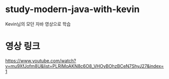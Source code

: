 # study-modern-java-with-kevin
Kevin님의 모던 자바 영상으로 학습

# 영상 링크
https://www.youtube.com/watch?v=mu9XfJofm8U&list=PLRIMoAKN8c6O8_VHOyBOhzBCeN7ShyJ27&index=1
